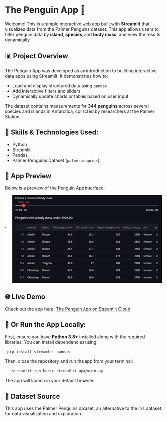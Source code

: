 # The Penguin App 🐧
Welcome! This is a simple interactive web app built with **Streamlit** that visualizes data from the Palmer Penguins dataset. This app allows users to filter penguin data by **island**, **species**, and **body mass**, and view the results dynamically.

## 📊 Project Overview
The Penguin App was developed as an introduction to building interactive data apps using Streamlit. It demonstrates how to:
- Load and display structured data using `pandas`
- Add interactive filters and sliders
- Dynamically update charts or tables based on user input

The dataset contains measurements for **344 penguins** across several species and islands in Antarctica, collected by researchers at the Palmer Station.

## 🧠 Skills & Technologies Used:
- Python
- Streamlit
- Pandas
- Palmer Penguins Dataset (`palmerpenguins`)

## 📸 App Preview
Below is a preview of the Penguin App interface:

![Penguin App Screenshot](pictures/penguin_app_example.png)

## 🌐 Live Demo
Check out the app here: [The Penguin App on Streamlit Cloud](https://thepenguinapp.streamlit.app/)


## 🚀 Or Run the App Locally:
First, ensure you have **Python 3.8+** installed along with the required libraries. You can install dependencies using:
   ```bash
    pip install streamlit pandas
   ```
Then, close the repository and run the app from your terminal: 
 ```bash
    streamlit run basic_streamlit_app/main.py
   ```
The app will launch in your default browser.

## 🐧 Dataset Source
This app uses the Palmer Penguins dataset, an alternative to the Iris dataset for data visualization and exploration.

